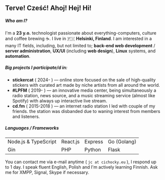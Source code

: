 ## Terve! Cześć! Ahoj! Hej! Hi!

##### Who am I?
I'm a **23 y.o.** technologist passionate about everything-computers, culture and coffee brewing ☕. I live in 🇫🇮 **Helsinki, Finland**. I am interested in a many IT fields, including, but not limited to; **back-end web development** / **server administration**, **UX/UI** (including **web design**), **Linux** systems, and **automation**.

##### Big projects I participate/d in:
- **stickercat** ( 2024- ) — online store focused on the sale of high-quality stickers with curated art made by niche artists from all around the world.
- **#LPFM** ( 2019- ) — an innovative media center, being simultaneously a radio station, news source, and a music streaming service (almost like Spotify) with always up interactive live stream.
- **cd.fm** ( 2015-2018 ) — an internet radio station I led with couple of my friends. the station was disbanded due to waning interest from members and listeners.

##### Languages / Frameworks
|                      |          |         |             |
| -------------------- | -------- | ------- | ----------- |
| Node.js & TypeScript | React.js | Express | Go (Golang) |
| Gin                  | PHP      | Python  | Flask       |

You can contact me via e-mail anytime ( ``jc at cichocky.eu`` ), I respond up to 1 day.
I speak fluent English, Polish and I'm actively learning Finnish.
Ask me for XMPP, Signal, Skype if necessary.
